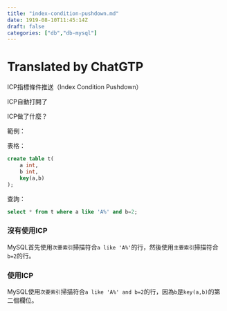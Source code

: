```yaml
---
title: "index-condition-pushdown.md"
date: 1919-08-10T11:45:14Z
draft: false
categories: ["db","db-mysql"]
---
```




# Translated by ChatGTP

ICP指標條件推送（Index Condition Pushdown）

ICP自動打開了

ICP做了什麼？

範例：

表格：
```sql
create table t(
    a int,
    b int,
    key(a,b)
);
```

查詢：
```sql
select * from t where a like 'A%' and b=2;
```

### 沒有使用ICP
MySQL首先使用`次要索引`掃描符合`a like 'A%'`的行，然後使用`主要索引`掃描符合`b=2`的行。

### 使用ICP
MySQL使用`次要索引`掃描符合`a like 'A%' and b=2`的行，因為`b`是`key(a,b)`的第二個欄位。